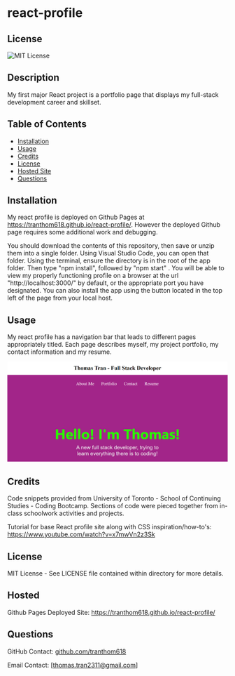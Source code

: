 # react-profile

## License

![MIT License](https://img.shields.io/badge/License-MIT-red.svg)

## Description

My first major React project is a portfolio page that displays my full-stack development career and skillset.

## Table of Contents

- [Installation](#installation)
- [Usage](#usage)
- [Credits](#credits)
- [License](#license)
- [Hosted Site](#Hosted)
- [Questions](#questions)

## Installation

My react profile is deployed on Github Pages at https://tranthom618.github.io/react-profile/. However the deployed Github page requires some additional work and debugging.

You should download the contents of this repository, then save or unzip them into a single folder. Using Visual Studio Code, you can open that folder. Using the terminal, ensure the directory is in the root of the app folder. Then type "npm install", followed by "npm start" . You will be able to view my properly functioning profile on a browser at the url "http://localhost:3000/" by default, or the appropriate port you have designated. You can also install the app using the button located in the top left of the page from your local host.

## Usage

My react profile has a navigation bar that leads to different pages appropriately titled. Each page describes myself, my project portfolio, my contact information and my resume.

![Preview of Profile](/public/readme-instructional.png?raw=true "README Instructions")

## Credits

Code snippets provided from University of Toronto - School of Continuing Studies - Coding Bootcamp. Sections of code were pieced together from in-class schoolwork activities and projects.

Tutorial for base React profile site along with CSS inspiration/how-to's: https://www.youtube.com/watch?v=x7mwVn2z3Sk

## License

MIT License - See LICENSE file contained within directory for more details.

## Hosted

Github Pages Deployed Site: https://tranthom618.github.io/react-profile/

## Questions

GitHub Contact: [github.com/tranthom618](https://www.github.com/tranthom618)

Email Contact: [thomas.tran2311@gmail.com]
